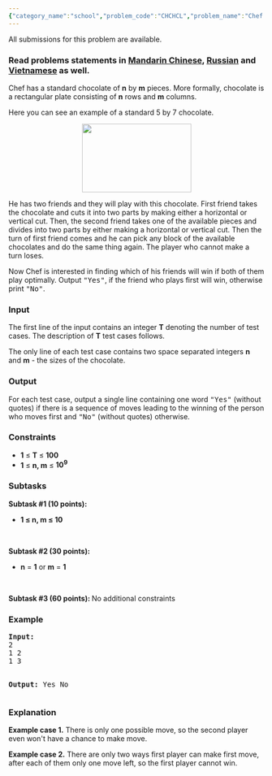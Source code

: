 ```yaml
---
{"category_name":"school","problem_code":"CHCHCL","problem_name":"Chef and Chocolate","languages_supported":{"0":"ADA","1":"ASM","2":"BASH","3":"BF","4":"C","5":"C99 strict","6":"CAML","7":"CLOJ","8":"CLPS","9":"CPP 4.3.2","10":"CPP 4.9.2","11":"CPP14","12":"CS2","13":"D","14":"ERL","15":"FORT","16":"FS","17":"GO","18":"HASK","19":"ICK","20":"ICON","21":"JAVA","22":"JS","23":"LISP clisp","24":"LISP sbcl","25":"LUA","26":"NEM","27":"NICE","28":"NODEJS","29":"PAS fpc","30":"PAS gpc","31":"PERL","32":"PERL6","33":"PHP","34":"PIKE","35":"PRLG","36":"PYPY","37":"PYTH","38":"PYTH 3.4","39":"RUBY","40":"SCALA","41":"SCM chicken","42":"SCM guile","43":"SCM qobi","44":"ST","45":"TCL","46":"TEXT","47":"WSPC"},"max_timelimit":1,"source_sizelimit":50000,"problem_author":"antoniuk1","problem_tester":"xcwgf666","date_added":"13-02-2016","tags":{"0":"antoniuk1","1":"aug16","2":"cakewalk"},"editorial_url":"http://discuss.codechef.com/problems/CHCHCL","time":{"view_start_date":1471253400,"submit_start_date":1471253400,"visible_start_date":1471253400,"end_date":1735669800},"layout":"problem"}
---
```

<span class="solution-visible-txt">All submissions for this problem are available.</span><h3> Read problems statements in <a target="_blank" href="http://www.codechef.com/download/translated/AUG16/mandarin/CHCHCL.pdf">Mandarin Chinese</a>, <a target="_blank" href="http://www.codechef.com/download/translated/AUG16/russian/CHCHCL.pdf">Russian</a> and <a target="_blank" href="http://www.codechef.com/download/translated/AUG16/vietnamese/CHCHCL.pdf">Vietnamese</a> as well.</h3>

<p>Chef has a standard chocolate of <b>n</b> by <b>m</b> pieces. More formally, chocolate is a rectangular plate consisting of <b>n</b> rows and <b>m</b> columns. </p>
<p>Here you can see an example of a standard 5 by 7 chocolate.  </p>

<div style="text-align:center">
<img src="https://s3.amazonaws.com/codechef_shared/download/upload/AUG16/choco.jpg"  width="215" height="135">
</div>
</p>

<p>He has two friends and they will play with this chocolate. First friend takes the chocolate and cuts it into two parts by making either a horizontal or vertical cut. Then, the second friend takes one of the available pieces and divides into two parts by either making a horizontal or vertical cut. Then the turn of first friend comes and he can pick any block of the available chocolates and do the same thing again. The player who cannot make a turn loses. </p>

<p>Now Chef is interested in finding which of his friends will win if both of them play optimally. Output <tt>"Yes"</tt>, if the friend who plays first will win, otherwise print <tt>"No"</tt>.</p>

<h3>Input</h3>
<p>The first line of the input contains an integer <b>T</b> denoting the number of test cases. The description of <b>T</b> test cases follows.</p>
<p>The only line of each test case contains two space separated integers <b>n</b> and <b>m</b> - the sizes of the chocolate.</p>

<h3>Output</h3>
<p>For each test case, output a single line containing one word <tt>"Yes"</tt> (without quotes) if there is a sequence of moves leading to the winning of the person who moves first and <tt>"No"</tt> (without quotes) otherwise.</p>

<h3>Constraints</h3>
<ul>
<li><b>1</b> ≤ <b>T</b> ≤ <b>100</b></li>
<li><b>1</b> ≤ <b>n, m</b> ≤ <b>10<sup>9</sup></b></li>
</ul>

<h3>Subtasks</h3>
<b>Subtask #1 (10 points):</b>
<ul>
<li><b>1 ≤ <b>n</b>, <b>m</b> ≤ 10</b></li>
</ul> </br>

<b>Subtask #2 (30 points):</b>
<ul>
<li><b>n</b> = <b>1</b> or <b>m</b> = <b>1</b></li>
</ul> </br> 

<b>Subtask #3 (60 points): </b> No additional constraints</b>

<h3>Example</h3>
<pre><b>Input:</b>
<tt>2
1 2
1 3</tt>

<b>Output:</b>
<tt>Yes
No</tt>
</pre>

<h3>Explanation</h3>
<p><b>Example case 1.</b> There is only one possible move, so the second player even won't have a chance to make move.</p>
<p><b>Example case 2.</b> There are only two ways first player can make first move, after each of them only one move left, so the first player cannot win.</p>